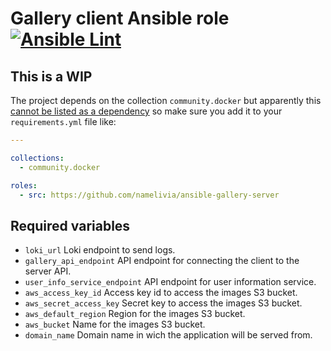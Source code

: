 # Gallery client Ansible role [![Ansible Lint](https://github.com/namelivia/ansible-gallery-server/actions/workflows/ansible-lint.yml/badge.svg)](https://github.com/namelivia/ansible-gallery-server/actions/workflows/ansible-lint.yml)

## This is a WIP

The project depends on the collection `community.docker` but apparently this [cannot be listed as a dependency](https://github.com/ansible/ansible/issues/62847) so make sure you add it to your `requirements.yml` file like:

```yml
---

collections:
  - community.docker

roles:
  - src: https://github.com/namelivia/ansible-gallery-server
```

## Required variables

 - `loki_url` Loki endpoint to send logs.
 - `gallery_api_endpoint` API endpoint for connecting the client to the server API.
 - `user_info_service_endpoint` API endpoint for user information service.
 - `aws_access_key_id` Access key id to access the images S3 bucket.
 - `aws_secret_access_key` Secret key to access the images S3 bucket.
 - `aws_default_region` Region for the images S3 bucket.
 - `aws_bucket` Name for the images S3 bucket.
 - `domain_name` Domain name in wich the application will be served from.
